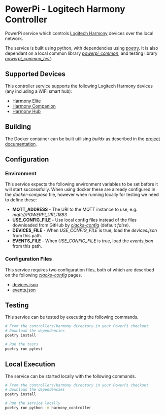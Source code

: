 # PowerPi - Logitech Harmony Controller

PowerPi service which controls [Logitech Harmony](https://www.logitech.com/en-gb/products/harmony.html) devices over the local network.

The service is built using python, with dependencies using [poetry](https://python-poetry.org/). It is also dependant on a local common library [_powerpi_common_](../../common/python/README.md), and testing library [_powerpi_common_test_](../../common/pytest/README.md).

## Supported Devices

This controller service supports the following Logitech Harmony devices (any including a WiFi smart hub):

- [Harmony Elite](https://www.logitech.com/en-gb/products/harmony/harmony-elite.html)
- [Harmony Companion](https://www.logitech.com/en-gb/products/harmony/harmony-companion.html)
- [Harmony Hub](https://www.logitech.com/en-gb/products/harmony/harmony-hub.html)

## Building

The Docker container can be built utilising _buildx_ as described in the [project documentation](../../README.md#Building).

## Configuration

### Environment

This service expects the following environment variables to be set before it will start successfully. When using docker these are already configured in the _docker-compose_ file, however when running locally for testing we need to define these:

-   **MQTT_ADDRESS** - The URI to the MQTT instance to use, e.g. _mqtt://POWERPI_URL:1883_
-   **USE_CONFIG_FILE** - Use local config files instead of the files downloaded from GitHub by [_clacks-config_](../../clacks-config/README.md) (default _false_).
-   **DEVICES_FILE** - When _USE_CONFIG_FILE_ is true, load the _devices.json_ from this path.
-   **EVENTS_FILE** - When _USE_CONFIG_FILE_ is true, load the _events.json_ from this path.

### Configuration Files

This service requires two configuration files, both of which are described on the following [_clacks-config_](../../clacks-config/README.md) pages.

-   [devices.json](../../clacks-config/README.md#devices.json)
-   [events.json](../../clacks-config/README.md#events.json)

## Testing

This service can be tested by executing the following commands.

```bash
# From the controllers/harmony directory in your PowerPi checkout
# Download the dependencies
poetry install

# Run the tests
poetry run pytest
```

## Local Execution

The service can be started locally with the following commands.

```bash
# From the controllers/harmony directory in your PowerPi checkout
# Download the dependencies
poetry install

# Run the service locally
poetry run python -m harmony_controller
```

